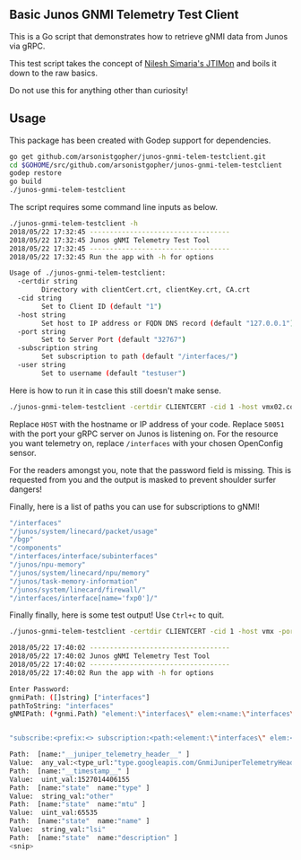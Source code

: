## Basic Junos GNMI Telemetry Test Client

This is a Go script that demonstrates how to retrieve gNMI data from Junos via gRPC.

This test script takes the concept of [Nilesh Simaria's JTIMon](https://github.com/nileshsimaria/jtimon) and boils it down to the raw basics. 

Do not use this for anything other than curiosity!

## Usage

This package has been created with Godep support for dependencies.

```bash
go get github.com/arsonistgopher/junos-gnmi-telem-testclient.git
cd $GOHOME/src/github.com/arsonistgopher/junos-gnmi-telem-testclient
godep restore
go build
./junos-gnmi-telem-testclient
```

The script requires some command line inputs as below.

```bash
./junos-gnmi-telem-testclient -h
2018/05/22 17:32:45 -----------------------------------
2018/05/22 17:32:45 Junos gNMI Telemetry Test Tool
2018/05/22 17:32:45 -----------------------------------
2018/05/22 17:32:45 Run the app with -h for options

Usage of ./junos-gnmi-telem-testclient:
  -certdir string
    	Directory with clientCert.crt, clientKey.crt, CA.crt
  -cid string
    	Set to Client ID (default "1")
  -host string
    	Set host to IP address or FQDN DNS record (default "127.0.0.1")
  -port string
    	Set to Server Port (default "32767")
  -subscription string
    	Set subscription to path (default "/interfaces/")
  -user string
    	Set to username (default "testuser")
```

Here is how to run it in case this still doesn't make sense.

```bash
./junos-gnmi-telem-testclient -certdir CLIENTCERT -cid 1 -host vmx02.corepipe.co.uk -port 50051 -subscription /interfaces/ -user jet
```
Replace `HOST` with the hostname or IP address of your code. Replace `50051` with the port your gRPC server on Junos is listening on. For the resource you want telemetry on, replace `/interfaces` with your chosen OpenConfig sensor.

For the readers amongst you, note that the password field is missing. This is requested from you and the output is masked to prevent shoulder surfer dangers!

Finally, here is a list of paths you can use for subscriptions to gNMI!

```bash
"/interfaces"
"/junos/system/linecard/packet/usage"
"/bgp"
"/components"
"/interfaces/interface/subinterfaces"
"/junos/npu-memory"
"/junos/system/linecard/npu/memory"
"/junos/task-memory-information"
"/junos/system/linecard/firewall/"
"/interfaces/interface[name='fxp0']/"
```

Finally finally, here is some test output! Use `Ctrl+c` to quit.

```bash
./junos-gnmi-telem-testclient -certdir CLIENTCERT -cid 1 -host vmx -port 50051 -subscription /interfaces/ -user jet

2018/05/22 17:40:02 -----------------------------------
2018/05/22 17:40:02 Junos gNMI Telemetry Test Tool
2018/05/22 17:40:02 -----------------------------------
2018/05/22 17:40:02 Run the app with -h for options

Enter Password:
gnmiPath: ([]string) ["interfaces"]
pathToString: "interfaces"
gNMIPath: (*gnmi.Path) "element:\"interfaces\" elem:<name:\"interfaces\" > "


"subscribe:<prefix:<> subscription:<path:<element:\"interfaces\" elem:<name:\"interfaces\" > > mode:SAMPLE > encoding:PROTO > "

Path:  [name:"__juniper_telemetry_header__" ]
Value:  any_val:<type_url:"type.googleapis.com/GnmiJuniperTelemetryHeader" value:"\n\005vmx02\020\377\377\003\"/sensor_1000_4_1:/interfaces/:/interfaces/:mib2d(\200\200\200\001" >
Path:  [name:"__timestamp__" ]
Value:  uint_val:1527014406155
Path:  [name:"state"  name:"type" ]
Value:  string_val:"other"
Path:  [name:"state"  name:"mtu" ]
Value:  uint_val:65535
Path:  [name:"state"  name:"name" ]
Value:  string_val:"lsi"
Path:  [name:"state"  name:"description" ]
<snip>
```
